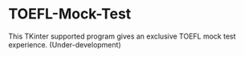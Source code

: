 # TOEFL-Mock-Test
This TKinter supported program gives an exclusive TOEFL mock test experience. (Under-development)

